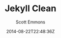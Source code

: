 ---
title: "Jekyll Clean"
github: https://github.com/scotte/jekyll-clean
demo: http://scotte.github.io/jekyll-clean
author: Scott Emmons
ssg:
  - Jekyll
cms:
  - No Cms
date: 2014-08-22T22:48:36Z
github_branch: gh-pages
---